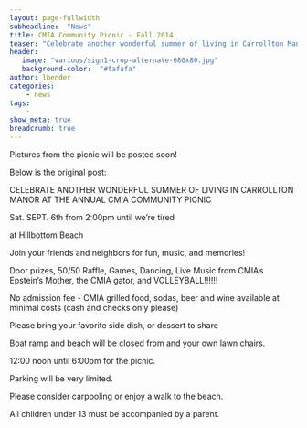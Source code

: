 ```yaml
---
layout: page-fullwidth
subheadline:  "News"
title: CMIA Community Picnic - Fall 2014
teaser: "Celebrate another wonderful summer of living in Carrollton Manor!"
header:
   image: "various/sign1-crop-alternate-680x80.jpg"
   background-color:  "#fafafa"
author: lbender
categories:
    - news
tags:
    - 
show_meta: true
breadcrumb: true
---
```


Pictures from the picnic will be posted soon!  

Below is the original post:

CELEBRATE ANOTHER WONDERFUL SUMMER OF LIVING IN CARROLLTON MANOR AT THE ANNUAL CMIA COMMUNITY PICNIC

Sat. SEPT. 6th from 2:00pm until we’re tired 

at Hillbottom Beach


Join your friends and neighbors for fun, music, and memories! 


Door prizes, 50/50 Raffle, Games, Dancing, Live Music from CMIA’s Epstein’s Mother, the CMIA gator, and VOLLEYBALL!!!!!!

No admission fee - CMIA grilled food, sodas, beer and wine available at minimal costs (cash and checks only please)

Please bring your favorite side dish, or dessert to share 

Boat ramp and beach will be closed from and your own lawn chairs.

12:00 noon until 6:00pm for the picnic.

Parking will be very limited. 

Please consider carpooling or enjoy a walk to the beach.

All children under 13 must be accompanied by a parent.
